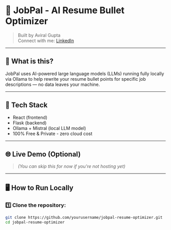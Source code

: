 # 🚀 JobPal - AI Resume Bullet Optimizer

> Built by Aviral Gupta  
> Connect with me: [LinkedIn](https://www.linkedin.com/in/your-profile-url)

---

## 🎯 What is this?

JobPal uses AI-powered large language models (LLMs) running fully locally via Ollama to help rewrite your resume bullet points for specific job descriptions — no data leaves your machine.

---

## 🔧 Tech Stack

- React (frontend)
- Flask (backend)
- Ollama + Mistral (local LLM model)
- 100% Free & Private - zero cloud cost

---

## 🌐 Live Demo (Optional)
> _(You can skip this for now if you're not hosting yet)_

---

## 🖥️ How to Run Locally

### 1️⃣ Clone the repository:

```bash
git clone https://github.com/yourusername/jobpal-resume-optimizer.git
cd jobpal-resume-optimizer
